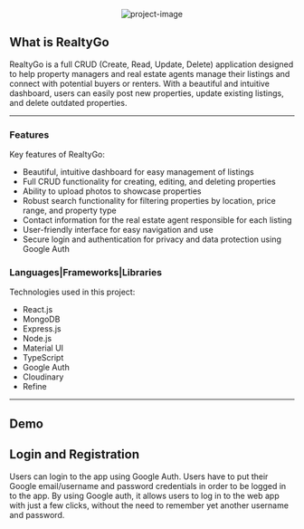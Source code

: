 <p align="center"><img src=https://i.imgur.com/LgxIS4d.png" alt="project-image"></p>

<h2>What is RealtyGo</h2>
<p>RealtyGo is a full CRUD (Create, Read, Update, Delete) application designed to help property managers and real estate agents manage their listings and connect with potential buyers or renters. With a beautiful and intuitive dashboard, users can easily post new properties, update existing listings, and delete outdated properties.</p>

<hr/>

<h3>Features</h3>

Key features of RealtyGo:

* Beautiful, intuitive dashboard for easy management of listings
* Full CRUD functionality for creating, editing, and deleting properties
* Ability to upload photos to showcase properties
* Robust search functionality for filtering properties by location, price range, and property type
* Contact information for the real estate agent responsible for each listing
* User-friendly interface for easy navigation and use
* Secure login and authentication for privacy and data protection using Google Auth

<h3>Languages|Frameworks|Libraries</h3>

Technologies used in this project:

* React.js
* MongoDB
* Express.js
* Node.js
* Material UI
* TypeScript
* Google Auth
* Cloudinary
* Refine

<hr/>

<h2>Demo</h2>

<h2>Login and Registration</h2>
<p>Users can login to the app using Google Auth. Users have to put their Google email/username and password credentials in order to be logged in to the app. By using Google auth, it allows users to log in to the web app with just a few clicks, without the need to remember yet another username and password.</p>
<img src="" alt="">
